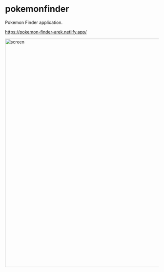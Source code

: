 # pokemonfinder
Pokemon Finder application.

https://pokemon-finder-arek.netlify.app/

<img width="751" alt="screen" src="https://user-images.githubusercontent.com/90817546/173929707-cbea4a16-da44-4b7d-b628-f4998c48bdf0.png">
